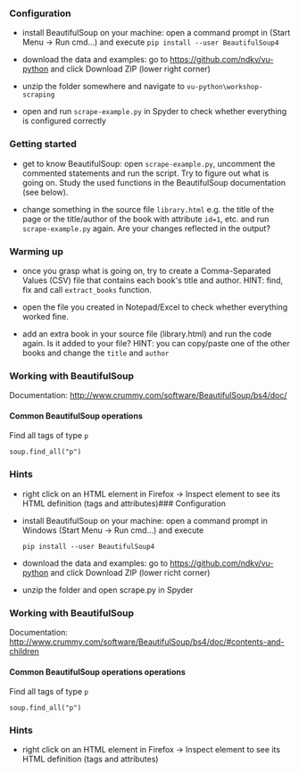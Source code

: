 ### Configuration

- install BeautifulSoup on your machine: open a command prompt in (Start Menu -> Run cmd...) and execute ```pip install --user BeautifulSoup4```

- download the data and examples: go to https://github.com/ndkv/vu-python and click Download ZIP (lower right corner)

- unzip the folder somewhere and navigate to ```vu-python\workshop-scraping```

- open and run ```scrape-example.py``` in Spyder to check whether everything is configured correctly

 ### Getting started

- get to know BeautifulSoup: open ```scrape-example.py```, uncomment the commented statements and run the script. Try to figure out what is going on. Study the used functions in the BeautifulSoup documentation (see below).

- change something in the source file ```library.html``` e.g. the title of the page or the title/author of the book with attribute ```id=1```, etc. and run ```scrape-example.py``` again. Are your changes reflected in the output?

### Warming up

- once you grasp what is going on, try to create a Comma-Separated Values (CSV) file that contains each book's title and author. HINT: find, fix and call ```extract_books``` function.

- open the file you created in Notepad/Excel to check whether everything worked fine.

- add an extra book in your source file (library.html) and run the code again. Is it added to your file? HINT: you can copy/paste one of the other books and change the ```title``` and ```author```


### Working with BeautifulSoup

Documentation: http://www.crummy.com/software/BeautifulSoup/bs4/doc/


#### Common BeautifulSoup operations

Find all tags of type ```p```

    soup.find_all("p")

### Hints

- right click on an HTML element in Firefox -> Inspect element to see its HTML definition (tags and attributes)### Configuration

- install BeautifulSoup on your machine: open a command prompt in Windows (Start Menu -> Run cmd...) and execute

    ```pip install --user BeautifulSoup4```

- download the data and examples: go to https://github.com/ndkv/vu-python and click Download ZIP (lower richt corner)

- unzip the folder and open scrape.py in Spyder


### Working with BeautifulSoup

Documentation: http://www.crummy.com/software/BeautifulSoup/bs4/doc/#contents-and-children


#### Common BeautifulSoup operations operations

Find all tags of type ```p```

    soup.find_all("p")

### Hints

- right click on an HTML element in Firefox -> Inspect element to see its HTML definition (tags and attributes)
